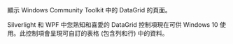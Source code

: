 ﻿顯示 Windows Community Toolkit 中的 DataGrid 的頁面。

Silverlight 和 WPF 中您熟知和喜愛的 DataGrid 控制項現在可供 Windows 10 使用。此控制項會呈現可自訂的表格 (包含列和行) 中的資料。
